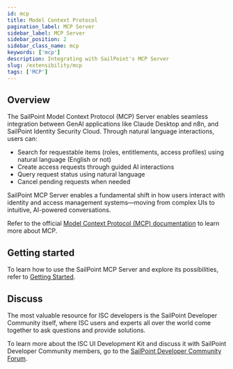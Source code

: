 ```yaml
---
id: mcp
title: Model Context Protocol
pagination_label: MCP Server
sidebar_label: MCP Server
sidebar_position: 2
sidebar_class_name: mcp
keywords: ['mcp']
description: Integrating with SailPoint's MCP Server
slug: /extensibility/mcp
tags: ['MCP']
---
```


## Overview

The SailPoint Model Context Protocol (MCP) Server enables seamless integration between GenAI applications like Claude Desktop and n8n, and SailPoint Identity Security Cloud. Through natural language interactions, users can:

* Search for requestable items (roles, entitlements, access profiles) using natural language (English or not)
* Create access requests through guided AI interactions
* Query request status using natural language
* Cancel pending requests when needed

SailPoint MCP Server enables a fundamental shift in how users interact with identity and access management systems—moving from complex UIs to intuitive, AI-powered conversations.

Refer to the official [Model Context Protocol (MCP) documentation](https://modelcontextprotocol.io/docs/getting-started/intro) to learn more about MCP.

## Getting started

To learn how to use the SailPoint MCP Server and explore its possibilities, refer to [Getting Started](./getting-started.mdx).

## Discuss

The most valuable resource for ISC developers is the SailPoint Developer Community itself, where ISC users and experts all over the world come together to ask questions and provide solutions.

To learn more about the ISC UI Development Kit and discuss it with SailPoint Developer Community members, go to the [SailPoint Developer Community Forum](https://developer.sailpoint.com/discuss/c/identity-security-cloud/6).